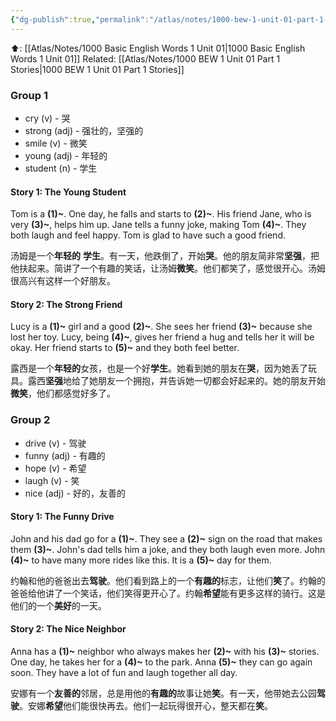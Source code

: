 ```yaml
---
{"dg-publish":true,"permalink":"/atlas/notes/1000-bew-1-unit-01-part-1-stories-cloze-questions/","tags":["BEW","Tuition/English"]}
---
```


⬆️: [[Atlas/Notes/1000 Basic English Words 1 Unit 01\|1000 Basic English Words 1 Unit 01]]
Related: [[Atlas/Notes/1000 BEW 1 Unit 01 Part 1 Stories\|1000 BEW 1 Unit 01 Part 1 Stories]]

### Group 1

- cry (v) - 哭
- strong (adj) - 强壮的，坚强的
- smile (v) - 微笑
- young (adj) - 年轻的
- student (n) - 学生

#### Story 1: The Young Student

Tom is a **(1)~**. One day, he falls and starts to **(2)~**. His friend Jane, who is very **(3)~**, helps him up. Jane tells a funny joke, making Tom **(4)~**. They both laugh and feel happy. Tom is glad to have such a good friend.

汤姆是一个**年轻的** **学生**。有一天，他跌倒了，开始**哭**。他的朋友简非常**坚强**，把他扶起来。简讲了一个有趣的笑话，让汤姆**微笑**。他们都笑了，感觉很开心。汤姆很高兴有这样一个好朋友。

#### Story 2: The Strong Friend

Lucy is a **(1)~** girl and a good **(2)~**. She sees her friend **(3)~** because she lost her toy. Lucy, being **(4)~**, gives her friend a hug and tells her it will be okay. Her friend starts to **(5)~** and they both feel better.

露西是一个**年轻的**女孩，也是一个好**学生**。她看到她的朋友在**哭**，因为她丢了玩具。露西**坚强**地给了她朋友一个拥抱，并告诉她一切都会好起来的。她的朋友开始**微笑**，他们都感觉好多了。

### Group 2

- drive (v) - 驾驶
- funny (adj) - 有趣的
- hope (v) - 希望
- laugh (v) - 笑
- nice (adj) - 好的，友善的

#### Story 1: The Funny Drive

John and his dad go for a **(1)~**. They see a **(2)~** sign on the road that makes them **(3)~**. John's dad tells him a joke, and they both laugh even more. John **(4)~** to have many more rides like this. It is a **(5)~** day for them.

约翰和他的爸爸出去**驾驶**。他们看到路上的一个**有趣的**标志，让他们**笑**了。约翰的爸爸给他讲了一个笑话，他们笑得更开心了。约翰**希望**能有更多这样的骑行。这是他们的一个**美好**的一天。

#### Story 2: The Nice Neighbor

Anna has a **(1)~** neighbor who always makes her **(2)~** with his **(3)~** stories. One day, he takes her for a **(4)~** to the park. Anna **(5)~** they can go again soon. They have a lot of fun and laugh together all day.

安娜有一个**友善的**邻居，总是用他的**有趣的**故事让她**笑**。有一天，他带她去公园**驾驶**。安娜**希望**他们能很快再去。他们一起玩得很开心，整天都在**笑**。